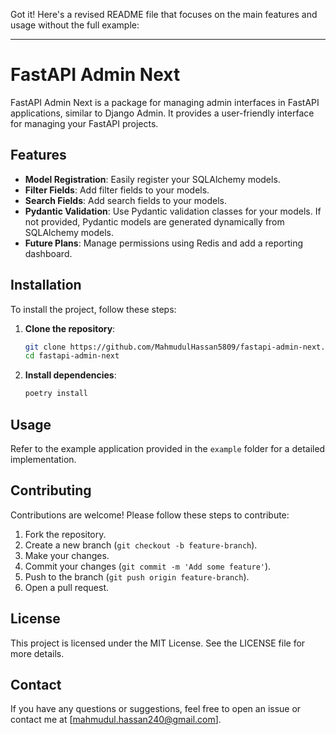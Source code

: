 Got it! Here's a revised README file that focuses on the main features and usage without the full example:

---

# FastAPI Admin Next

FastAPI Admin Next is a package for managing admin interfaces in FastAPI applications, similar to Django Admin. It provides a user-friendly interface for managing your FastAPI projects.

## Features

- **Model Registration**: Easily register your SQLAlchemy models.
- **Filter Fields**: Add filter fields to your models.
- **Search Fields**: Add search fields to your models.
- **Pydantic Validation**: Use Pydantic validation classes for your models. If not provided, Pydantic models are generated dynamically from SQLAlchemy models.
- **Future Plans**: Manage permissions using Redis and add a reporting dashboard.

## Installation

To install the project, follow these steps:

1. **Clone the repository**:
    ```bash
    git clone https://github.com/MahmudulHassan5809/fastapi-admin-next.git
    cd fastapi-admin-next
    ```

2. **Install dependencies**:
    ```bash
    poetry install
    ```


## Usage

Refer to the example application provided in the `example` folder for a detailed implementation.


## Contributing

Contributions are welcome! Please follow these steps to contribute:

1. Fork the repository.
2. Create a new branch (`git checkout -b feature-branch`).
3. Make your changes.
4. Commit your changes (`git commit -m 'Add some feature'`).
5. Push to the branch (`git push origin feature-branch`).
6. Open a pull request.

## License

This project is licensed under the MIT License. See the LICENSE file for more details.

## Contact

If you have any questions or suggestions, feel free to open an issue or contact me at [mahmudul.hassan240@gmail.com].
